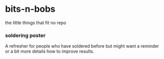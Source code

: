 # bits-n-bobs
the little things that fit no repo

### soldering poster
A refresher for people who have soldered before but might want a reminder or a bit more details how to improve results.
